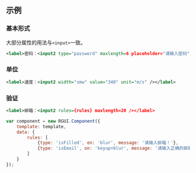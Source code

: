 ## 示例

### 基本形式

大部分属性的用法与`<input>`一致。

<div class="m-example"></div>

```xml
<label>密码：<input2 type="password" maxlength=6 placeholder="请输入密码" autofocus /></label>
```

### 单位

<div class="m-example"></div>

```xml
<label>速度：<input2 width="smw" value="340" unit="m/s" /></label>
```

### 验证

<div class="m-example"></div>

```xml
<label>邮箱：<input2 rules={rules} maxlength=20 /></label>
```

```javascript
var component = new RGUI.Component({
    template: template,
    data: {
        rules: [
            {type: 'isFilled', on: 'blur', message: '请输入邮箱！'},
            {type: 'isEmail', on: 'keyup+blur', message: '请输入正确的邮箱！'}
        ]
    }
});
```

